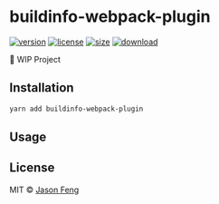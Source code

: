 # buildinfo-webpack-plugin

[![version][npm-img]][npm-url]
[![license][mit-img]][mit-url]
[![size][size-img]][size-url]
[![download][download-img]][download-url]

🚧 WIP Project


## Installation

```sh
yarn add buildinfo-webpack-plugin
```


## Usage


## License

MIT © [Jason Feng][author-url]

<!-- badges -->

[author-url]: https://github.com/SolidZORO


[mit-img]: https://img.shields.io/npm/l/buildinfo-webpack-plugin.svg?style=flat&colorA=000000&colorB=000000

[mit-url]: ./LICENSE


[npm-img]: https://img.shields.io/npm/v/buildinfo-webpack-plugin?style=flat&colorA=000000&colorB=000000

[npm-url]: https://www.npmjs.com/package/buildinfo-webpack-plugin


[size-img]: https://img.shields.io/bundlephobia/minzip/buildinfo-webpack-plugin?label=bundle&style=flat&colorA=000000&colorB=000000

[size-url]: https://www.npmjs.com/package/buildinfo-webpack-plugin


[download-img]: https://img.shields.io/npm/dt/buildinfo-webpack-plugin.svg?style=flat&colorA=000000&colorB=000000

[download-url]: https://www.npmjs.com/package/buildinfo-webpack-plugin


[build-img]: https://github.com/SolidZORO/buildinfo-webpack-plugin/workflows/badge.svg

[build-url]: https://github.com/SolidZORO/buildinfo-webpack-plugin/actions
